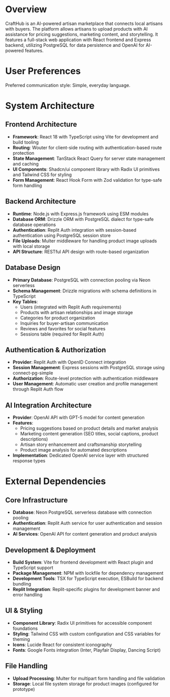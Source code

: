 # Overview

CraftHub is an AI-powered artisan marketplace that connects local artisans with buyers. The platform allows artisans to upload products with AI assistance for pricing suggestions, marketing content, and storytelling. It features a full-stack web application with React frontend and Express backend, utilizing PostgreSQL for data persistence and OpenAI for AI-powered features.

# User Preferences

Preferred communication style: Simple, everyday language.

# System Architecture

## Frontend Architecture
- **Framework**: React 18 with TypeScript using Vite for development and build tooling
- **Routing**: Wouter for client-side routing with authentication-based route protection
- **State Management**: TanStack React Query for server state management and caching
- **UI Components**: Shadcn/ui component library with Radix UI primitives and Tailwind CSS for styling
- **Form Management**: React Hook Form with Zod validation for type-safe form handling

## Backend Architecture
- **Runtime**: Node.js with Express.js framework using ESM modules
- **Database ORM**: Drizzle ORM with PostgreSQL dialect for type-safe database operations
- **Authentication**: Replit Auth integration with session-based authentication using PostgreSQL session store
- **File Uploads**: Multer middleware for handling product image uploads with local storage
- **API Structure**: RESTful API design with route-based organization

## Database Design
- **Primary Database**: PostgreSQL with connection pooling via Neon serverless
- **Schema Management**: Drizzle migrations with schema definitions in TypeScript
- **Key Tables**: 
  - Users (integrated with Replit Auth requirements)
  - Products with artisan relationships and image storage
  - Categories for product organization
  - Inquiries for buyer-artisan communication
  - Reviews and favorites for social features
  - Sessions table (required for Replit Auth)

## Authentication & Authorization
- **Provider**: Replit Auth with OpenID Connect integration
- **Session Management**: Express sessions with PostgreSQL storage using connect-pg-simple
- **Authorization**: Route-level protection with authentication middleware
- **User Management**: Automatic user creation and profile management through Replit Auth flow

## AI Integration Architecture
- **Provider**: OpenAI API with GPT-5 model for content generation
- **Features**:
  - Pricing suggestions based on product details and market analysis
  - Marketing content generation (SEO titles, social captions, product descriptions)
  - Artisan story enhancement and craftsmanship storytelling
  - Product image analysis for automated descriptions
- **Implementation**: Dedicated OpenAI service layer with structured response types

# External Dependencies

## Core Infrastructure
- **Database**: Neon PostgreSQL serverless database with connection pooling
- **Authentication**: Replit Auth service for user authentication and session management
- **AI Services**: OpenAI API for content generation and product analysis

## Development & Deployment
- **Build System**: Vite for frontend development with React plugin and TypeScript support
- **Package Management**: NPM with lockfile for dependency management
- **Development Tools**: TSX for TypeScript execution, ESBuild for backend bundling
- **Replit Integration**: Replit-specific plugins for development banner and error handling

## UI & Styling
- **Component Library**: Radix UI primitives for accessible component foundations
- **Styling**: Tailwind CSS with custom configuration and CSS variables for theming
- **Icons**: Lucide React for consistent iconography
- **Fonts**: Google Fonts integration (Inter, Playfair Display, Dancing Script)

## File Handling
- **Upload Processing**: Multer for multipart form handling and file validation
- **Storage**: Local file system storage for product images (configured for prototype)